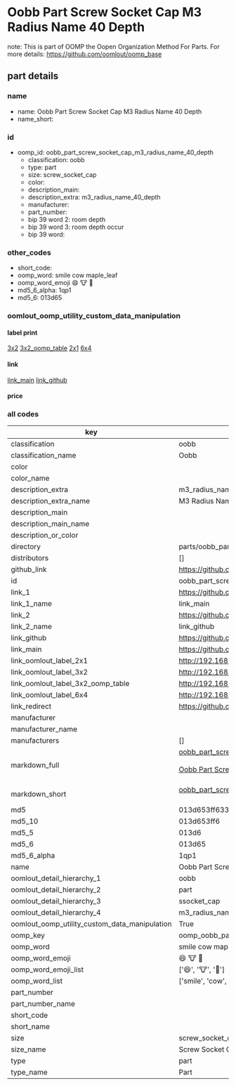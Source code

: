 # Oobb Part Screw Socket Cap M3 Radius Name 40 Depth  

note: This is part of OOMP the Oopen Organization Method For Parts. For more details: https://github.com/oomlout/oomp_base

##  part details
  







### name
* name: Oobb Part Screw Socket Cap M3 Radius Name 40 Depth
* name_short: 
### id
* oomp_id: oobb_part_screw_socket_cap_m3_radius_name_40_depth
  * classification: oobb
  * type: part
  * size: screw_socket_cap
  * color: 
  * description_main: 
  * description_extra: m3_radius_name_40_depth
  * manufacturer: 
  * part_number: 
  * bip 39 word 2: room depth
  * bip 39 word 3: room depth occur
  * bip 39 word: 

### other_codes
* short_code: 
* oomp_word: smile cow maple_leaf
* oomp_word_emoji :smile: :cow: :maple_leaf:
* md5_6_alpha: 1qp1
* md5_6: 013d65






### oomlout_oomp_utility_custom_data_manipulation
#### label print
[3x2](http://192.168.1.245:1112/?label=oomp%201qp1)
[3x2_oomp_table](http://192.168.1.108:1112/?label=oomp%201qp1)
[2x1](http://192.168.1.242:1112/?label=oomp%201qp1)
[6x4](http://192.168.1.55:1112/?label=oomp%201qp1)    

#### link

[link_main](https://github.com/oomlout/oomlout_oomp_version_1_messy/tree/main/parts/oobb_part_screw_socket_cap_m3_radius_name_40_depth) [link_github](https://github.com/oomlout/oomlout_oomp_version_1_messy/tree/main/parts/oobb_part_screw_socket_cap_m3_radius_name_40_depth)                             

#### price







### all codes 
| key | value |  
| --- | --- |  
| classification | oobb |  
| classification_name | Oobb |  
| color |  |  
| color_name |  |  
| description_extra | m3_radius_name_40_depth |  
| description_extra_name | M3 Radius Name 40 Depth |  
| description_main |  |  
| description_main_name |  |  
| description_or_color |   |  
| directory | parts/oobb_part_screw_socket_cap_m3_radius_name_40_depth |  
| distributors | [] |  
| github_link | https://github.com/oomlout/oomlout_oomp_part_src/tree/main/parts/oobb_part_screw_socket_cap_m3_radius_name_40_depth |  
| id | oobb_part_screw_socket_cap_m3_radius_name_40_depth |  
| link_1 | https://github.com/oomlout/oomlout_oomp_version_1_messy/tree/main/parts/oobb_part_screw_socket_cap_m3_radius_name_40_depth |  
| link_1_name | link_main |  
| link_2 | https://github.com/oomlout/oomlout_oomp_version_1_messy/tree/main/parts/oobb_part_screw_socket_cap_m3_radius_name_40_depth |  
| link_2_name | link_github |  
| link_github | https://github.com/oomlout/oomlout_oomp_version_1_messy/tree/main/parts/oobb_part_screw_socket_cap_m3_radius_name_40_depth |  
| link_main | https://github.com/oomlout/oomlout_oomp_version_1_messy/tree/main/parts/oobb_part_screw_socket_cap_m3_radius_name_40_depth |  
| link_oomlout_label_2x1 | http://192.168.1.242:1112/?label=oomp%201qp1 |  
| link_oomlout_label_3x2 | http://192.168.1.245:1112/?label=oomp%201qp1 |  
| link_oomlout_label_3x2_oomp_table | http://192.168.1.108:1112/?label=oomp%201qp1 |  
| link_oomlout_label_6x4 | http://192.168.1.55:1112/?label=oomp%201qp1 |  
| link_redirect | https://github.com/oomlout/oomlout_oomp_version_1_messy/tree/main/parts/oobb_part_screw_socket_cap_m3_radius_name_40_depth |  
| manufacturer |  |  
| manufacturer_name |  |  
| manufacturers | [] |  
| markdown_full | [oobb_part_screw_socket_cap_m3_radius_name_40_depth](none)<br>[](none)<br>[Oobb Part Screw Socket Cap M3 Radius Name 40 Depth](none)<br><br> |  
| markdown_short | [oobb_part_screw_socket_cap_m3_radius_name_40_depth](none)<br><br> |  
| md5 | 013d653ff633c755bfcbcc55318ecddf |  
| md5_10 | 013d653ff6 |  
| md5_5 | 013d6 |  
| md5_6 | 013d65 |  
| md5_6_alpha | 1qp1 |  
| name | Oobb Part Screw Socket Cap M3 Radius Name 40 Depth |  
| oomlout_detail_hierarchy_1 | oobb |  
| oomlout_detail_hierarchy_2 | part |  
| oomlout_detail_hierarchy_3 | ssocket_cap |  
| oomlout_detail_hierarchy_4 | m3_radius_name_40_depth |  
| oomlout_oomp_utility_custom_data_manipulation | True |  
| oomp_key | oomp_oobb_part_screw_socket_cap_m3_radius_name_40_depth |  
| oomp_word | smile cow maple_leaf |  
| oomp_word_emoji | :smile: :cow: :maple_leaf: |  
| oomp_word_emoji_list | [':smile:', ':cow:', ':maple_leaf:'] |  
| oomp_word_list | ['smile', 'cow', 'maple_leaf'] |  
| part_number |  |  
| part_number_name |  |  
| short_code |  |  
| short_name |  |  
| size | screw_socket_cap |  
| size_name | Screw Socket Cap |  
| type | part |  
| type_name | Part |  
